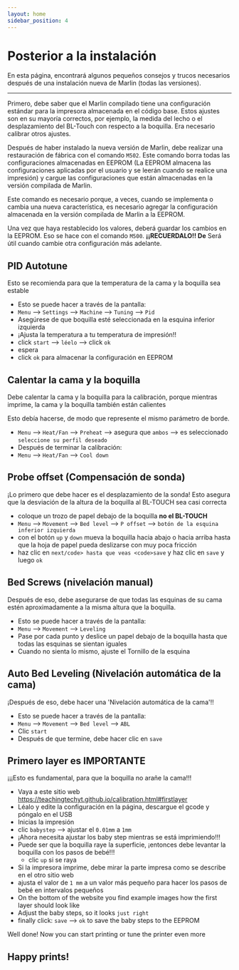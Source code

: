 ```yaml
---
layout: home
sidebar_position: 4
---
```


# Posterior a la instalación

En esta página, encontrará algunos pequeños consejos y trucos necesarios después de una instalación nueva de Marlin (todas las versiones).

---

Primero, debe saber que el Marlin compilado tiene una configuración estándar para la impresora almacenada en el código base. Estos ajustes son en su mayoría correctos, por ejemplo, la medida del lecho o el desplazamiento del BL-Touch con respecto a la boquilla. Era necesario calibrar otros ajustes.

Después de haber instalado la nueva versión de Marlin, debe realizar una restauración de fábrica con el comando `M502`. Este comando borra todas las configuraciones almacenadas en EEPROM (La EEPROM almacena las configuraciones aplicadas por el usuario y se leerán cuando se realice una impresión) y cargue las configuraciones que están almacenadas en la versión compilada de Marlin.

Este comando es necesario porque, a veces, cuando se implementa o cambia una nueva característica, es necesario agregar la configuración almacenada en la versión compilada de Marlin a la EEPROM.

Una vez que haya restablecido los valores, deberá guardar los cambios en la EEPROM. Eso se hace con el comando `M500`. **¡¡RECUERDALO!! De** Será útil cuando cambie otra configuración más adelante.

## PID Autotune
Esto se recomienda para que la temperatura de la cama y la boquilla sea estable
- Esto se puede hacer a través de la pantalla:
- `Menu` --> `Settings` --> `Machine` --> `Tuning` --> `Pid`
- Asegúrese de que boquilla esté seleccionada en la esquina inferior izquierda
- ¡Ajusta la temperatura a tu temperatura de impresión!!
- click `start` --> ` léelo ` --> click `ok`
- espera
- click `ok` para almacenar la configuración en EEPROM

## Calentar la cama y la boquilla
Debe calentar la cama y la boquilla para la calibración, porque mientras imprime, la cama y la boquilla también están calientes

Esto debía hacerse, de modo que represente el mismo parámetro de borde.
- `Menu` --> `Heat/Fan` --> `Preheat` --> asegura que `ambos` --> es seleccionado ` seleccione su perfil deseado `
- Después de terminar la calibración:
- `Menu` --> `Heat/Fan` --> `Cool down`

## Probe offset (Compensación de sonda)
¡Lo primero que debe hacer es el desplazamiento de la sonda! Esto asegura que la desviación de la altura de la boquilla al BL-TOUCH sea casi correcta
- coloque un trozo de papel debajo de la boquilla **no el BL-TOUCH**
- `Menu` --> `Movement` --> `Bed level` --> `P offset` --> `botón de la esquina inferior izquierda`
- con el botón `up` y `down` mueva la boquilla hacia abajo o hacia arriba hasta que la hoja de papel pueda deslizarse con muy poca fricción
- haz clic en `next/code> hasta que veas <code>save` y haz clic en `save` y luego `ok`

## Bed Screws (nivelación manual)
Después de eso, debe asegurarse de que todas las esquinas de su cama estén aproximadamente a la misma altura que la boquilla.
- Esto se puede hacer a través de la pantalla:
- `Menu` --> `Movement` --> `Leveling`
- Pase por cada punto y deslice un papel debajo de la boquilla hasta que todas las esquinas se sientan iguales
- Cuando no sienta lo mismo, ajuste el Tornillo de la esquina

## Auto Bed Leveling (Nivelación automática de la cama)
¡Después de eso, debe hacer una 'Nivelación automática de la cama'!!
- Esto se puede hacer a través de la pantalla:
- `Menu` --> `Movement` --> `Bed level` --> `ABL`
- Clic `start`
- Después de que termine, debe hacer clic en `save`

## Primero layer es IMPORTANTE
¡¡¡Esto es fundamental, para que la boquilla no arañe la cama!!!
- Vaya a este sitio web https://teachingtechyt.github.io/calibration.html#firstlayer
- Léalo y edite la configuración en la página, descargue el gcode y póngalo en el USB
- Inicias la impresión
- clic `babystep` --> ajustar el `0.01mm` a `1mm`
- ¡Ahora necesita ajustar los baby step mientras se está imprimiendo!!!
- Puede ser que la boquilla raye la superficie, ¡entonces debe levantar la boquilla con los pasos de bebé!!!
  - clic `up` si se raya
- Si la impresora imprime, debe mirar la parte impresa como se describe en el otro sitio web
- ajusta el valor de `1 mm` a un valor más pequeño para hacer los pasos de bebé en intervalos pequeños
- On the bottom of the website you find example images how the first layer should look like
- Adjust the baby steps, so it looks `just right`
- finally click: `save` --> `ok` to save the baby steps to the EEPROM


Well done! Now you can start printing or tune the printer even more

## Happy prints!